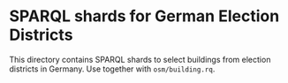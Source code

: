 # SPARQL shards for German Election Districts

This directory contains SPARQL shards to select buildings from election districts in Germany. Use together with `osm/building.rq`.
